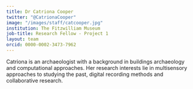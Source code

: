 ```yaml
---
title: Dr Catriona Cooper
twitter: "@CatrionaCooper"
image: "/images/staff/catcooper.jpg"
institution: The Fitzwilliam Museum
job-title: Research Fellow - Project 1
layout: team
orcid: 0000-0002-3473-7962
---
```

Catriona is an archaeologist with a background in buildings archaeology and computational approaches. Her research interests lie in multisensory approaches to studying the past, digital recording methods and collaborative research.
